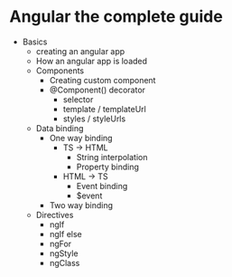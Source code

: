 # Angular the complete guide

 - Basics
    - creating an angular app
    - How an angular app is loaded
    - Components
        - Creating custom component
        - @Component() decorator
            - selector
            - template / templateUrl
            - styles / styleUrls
    - Data binding
        - One way binding
            - TS -> HTML
                - String interpolation
                - Property binding
            - HTML -> TS
                - Event binding
                - $event
        - Two way binding
    - Directives
        - ngIf
        - ngIf else
        - ngFor
        - ngStyle
        - ngClass